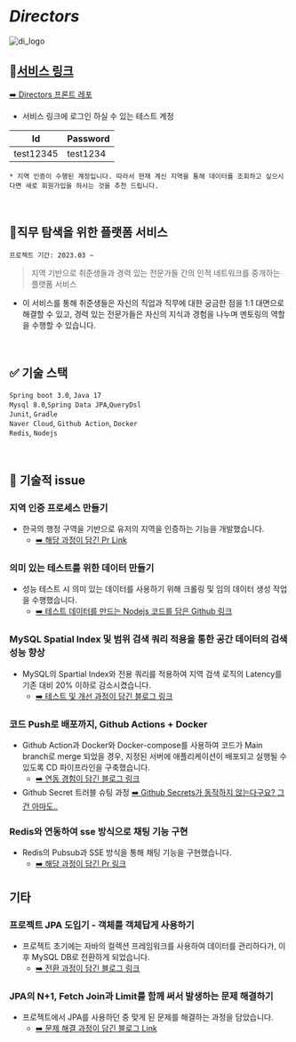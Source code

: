 # _Directors_ 
![di_logo](https://github.com/f-lab-edu/directors/assets/76680394/6580c1fd-efb8-448f-93d5-649717b5e654)

## 📌[서비스 링크](https://www.directors.run )
[➡️ Directors 프론트 레포](https://github.com/tilsong/directors_front)

- 서비스 링크에 로그인 하실 수 있는 테스트 계정

| Id        | Password |
|-----------|----------|
| test12345 | test1234 |

    * 지역 인증이 수행된 계정입니다. 따라서 현재 계신 지역을 통해 데이터를 조회하고 싶으시다면 새로 회원가입을 하시는 것을 추천 드립니다. 


<br>

## 📌직무 탐색을 위한 플랫폼 서비스

```프로젝트 기간: 2023.03 ~```

>  지역 기반으로 취준생들과 경력 있는 전문가들 간의 인적 네트워크를 중개하는 플랫폼 서비스
  
- 이 서비스를 통해 취준생들은 자신의 직업과 직무에 대한 궁금한 점을 1:1 대면으로 해결할 수 있고, 경력 있는 전문가들은 자신의 지식과 경험을 나누며 멘토링의 역할을 수행할 수 있습니다.

<br>


## ✅ 기술 스택

`Spring boot 3.0`, `Java 17`  
`Mysql 8.0`,`Spring Data JPA`,`QueryDsl`  
`Junit`, `Gradle`     
`Naver Cloud`, `Github Action`, `Docker`     
`Redis`, `Nodejs`

<BR>


## 📰 기술적 issue 

### 지역 인증 프로세스 만들기
- 한국의 행정 구역을 기반으로 유저의 지역을 인증하는 기능을 개발했습니다.
  - [➡️ 해당 과정이 담긴 Pr Link](https://github.com/f-lab-edu/directors/pull/19)

### 의미 있는 테스트를 위한 데이터 만들기
- 성능 테스트 시 의미 있는 데이터를 사용하기 위해 크롤링 및 임의 데이터 생성 작업을 수행했습니다.
  - [➡️ 테스트 데이터를 만드는 Nodejs 코드를 담은 Github 링크](https://github.com/tilsong/Create-Test-Data)


### MySQL Spatial Index 및 범위 검색 쿼리 적용을 통한 공간 데이터의 검색 성능 향상
- MySQL의 Spartial Index와 전용 쿼리를 적용하여 지역 검색 로직의 Latency를 기존 대비 20% 이하로 감소시켰습니다.
  - [➡️ 테스트 및 개선 과정이 담긴 블로그 링크](https://velog.io/@tilsong/%EB%B9%A0%EB%A5%B4%EA%B2%8C-%EC%A7%80%EC%97%AD-%EC%A1%B0%EA%B1%B4%EC%9C%BC%EB%A1%9C-%EA%B2%80%EC%83%89%ED%95%98%EA%B8%B0-R-Tree-%EC%9D%B8%EB%8D%B1%EC%8A%A4-%EC%A0%81%EC%9A%A9-%EB%B0%8F-%EC%BF%BC%EB%A6%AC-%EA%B0%9C%EC%84%A0)

### 코드 Push로 배포까지, Github Actions + Docker
- Github Action과 Docker와 Docker-compose를 사용하여 코드가 Main branch로 merge 되었을 경우, 지정된 서버에 애플리케이션이 배포되고 실행될 수 있도록 CD 파이프라인을 구축했습니다.
  - [➡️ 연동 경험이 담긴 블로그 링크](https://velog.io/@tilsong/%EC%BD%94%EB%93%9C-Push%EB%A1%9C-%EB%B0%B0%ED%8F%AC%EA%B9%8C%EC%A7%80-Github-Actions-Docker)
- Github Secret 트러블 슈팅 과정  [➡️ Github Secrets가 동작하지 않는다구요? 그건 아마도..](https://velog.io/@tilsong/Github-Secrets%EA%B0%80-%EB%8F%99%EC%9E%91%ED%95%98%EC%A7%80-%EC%95%8A%EB%8A%94%EB%8B%A4%EA%B5%AC%EC%9A%94-%EA%B7%B8%EA%B1%B4-%EC%95%84%EB%A7%88%EB%8F%84)

### Redis와 연동하여 sse 방식으로 채팅 기능 구현
- Redis의 Pubsub과 SSE 방식을 통해 채팅 기능을 구현했습니다. 
    - [➡️ 해당 과정이 담긴 Pr 링크](https://github.com/f-lab-edu/directors/pull/54)

## 기타
### 프로젝트 JPA 도입기 - 객체를 객체답게 사용하기
- 프로젝트 초기에는 자바의 컬렉션 프레임워크를 사용하여 데이터를 관리하다가, 이후 MySQL DB로 전환하게 되었습니다. 
  - [➡️ 전환 과정이 담긴 블로그 링크](https://velog.io/@tilsong/%ED%94%84%EB%A1%9C%EC%A0%9D%ED%8A%B8%EC%97%90-JPA-%EB%8F%84%EC%9E%85%ED%95%B4%EB%B3%B4%EA%B8%B0-1)

### JPA의 N+1, Fetch Join과 Limit를 함께 써서 발생하는 문제 해결하기
- 프로젝트에서 JPA를 사용하던 중 맞게 된 문제를 해결하는 과정을 담았습니다.
  - [➡️ 문제 해결 과정이 담긴 블로그 Link](https://velog.io/@tilsong/JPA%EB%A5%BC-%ED%86%B5%ED%95%9C-%EA%B2%80%EC%83%89-%EC%BF%BC%EB%A6%AC%EB%AC%B8-%EA%B0%9C%EC%84%A0%ED%95%98%EA%B8%B0-N1-%EB%AC%B8%EC%A0%9C-Fetch-Join%EA%B3%BC-Limit)